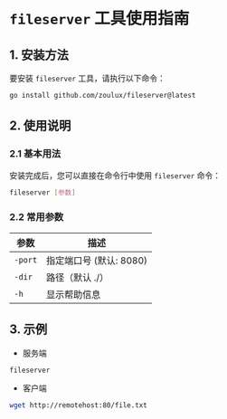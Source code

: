 # `fileserver` 工具使用指南

## 1. 安装方法

要安装 `fileserver` 工具，请执行以下命令：

```bash
go install github.com/zoulux/fileserver@latest
```

## 2. 使用说明

### 2.1 基本用法

安装完成后，您可以直接在命令行中使用 `fileserver` 命令：

```bash
fileserver [参数]
```

### 2.2 常用参数

| 参数 | 描述               |
|-----|------------------|
| `-port` | 指定端口号 (默认: 8080) |
| `-dir` | 路径（默认 ./）        |
| `-h` | 显示帮助信息           |

## 3. 示例

- 服务端
```bash
fileserver 
```

- 客户端
```bash
wget http://remotehost:80/file.txt
```
